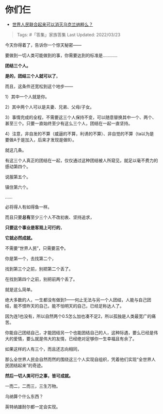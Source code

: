 # 你们仨

- [世界人民联合起来可以消灭乌克兰纳粹么？](https://www.zhihu.com/question/522754631/answer/2403793659)

>Tags: #「答集」家族答集 
>Last Updated: 2022/03/23

今天你得着了，告诉你一个惊天秘密——

要做到一切人类可能做到的事，你需要达到的标准是…………

**团结三个人。**

  

**是的，团结三个人就可以了**。

  

而且，这条件还宽松到这个地步——

1）其中一个人就是你。

2）其中两个人可以是夫妻、兄弟、父母/子女。

3）事情完成的全程，不需要这三个人保持不变，可以随意替换其中一个、两个、甚至三个。只要一直始终至少有这么三个人，团结在一起一直坚持。

4）注意，非自发的不算（威逼的不算，利诱的不算）、非自觉的不算（ta以为是要做A于是加入，后来才发现是做B）。

  

就这几条。

  

有这三个人真正的团结在一起，仅仅通过这种团结被人所窥见，就足以毫不费力的感动第四个。

说服第五个。

镇住第六个。

……

必将得人有如得鱼一样。

  

而且只要**总有**至少三个人不改初衷、坚持追求，

**只要这个事业是客观上可行的**，

**它就必然成就。**

  

不需要“世界人民”，只需要**三个**。

你是第一个，去找第二个，

找到第三个之前，别把第二个丢了。

在找到第四个之前，别把前两个丢了。

就是这么简单。

  

绝大多数的人，一生都没有做到1——何止无法与另一个人团结，人能与自己团结，能不恨昨天的自己，能不怕明天的自己，已经足称达人了。

因为连1也没有，所以自然两个0.5怎么加也凑不足2，所以孤独是人类最宽广的痛苦。

你能自己团结自己，才能团结另一个也能团结自己的人，这种际遇，要么已经是伟大的爱情，要么就是伟大的友情，已经绝对足够你一生幸福且有余了。

如果这样的人有三个，而且还志向相同，

那么全世界人民会自然而然的围绕这三个人实现自组织，凭着他们实现“全世界人民团结起来”的奇迹。

**然后一切人类可行之事，皆可成就。**

  

一而二，二而三，三生万物。

  

乌纳算个什么东西？

英特纳雄耐尔都一定会实现。